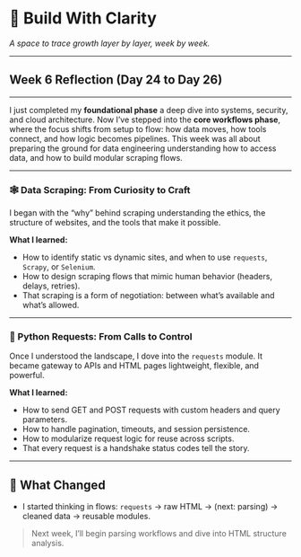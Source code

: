 # 🌿 Build With Clarity  
*A space to trace growth layer by layer, week by week.*

---
## Week 6 Reflection (Day 24 to Day 26)

---

I just completed my **foundational phase** a deep dive into systems, security, and cloud architecture. Now I’ve stepped into the **core workflows phase**, where the focus shifts from setup to flow: how data moves, how tools connect, and how logic becomes pipelines. 
This week was all about preparing the ground for data engineering understanding how to access data, and how to build modular scraping flows.

---

### 🕸️ Data Scraping: From Curiosity to Craft

I began with the “why” behind scraping understanding the ethics, the structure of websites, and the tools that make it possible.

**What I learned:**
- How to identify static vs dynamic sites, and when to use `requests`, `Scrapy`, or `Selenium`.
- How to design scraping flows that mimic human behavior (headers, delays, retries).
- That scraping is a form of negotiation: between what’s available and what’s allowed.

---

### 🧪 Python Requests: From Calls to Control

Once I understood the landscape, I dove into the `requests` module. It became gateway to APIs and HTML pages lightweight, flexible, and powerful.

**What I learned:**
- How to send GET and POST requests with custom headers and query parameters.
- How to handle pagination, timeouts, and session persistence.
- How to modularize request logic for reuse across scripts.
- That every request is a handshake status codes tell the story.

---

## 🧩 What Changed  
- I started thinking in flows: `requests` → raw HTML → (next: parsing) → cleaned data → reusable modules.  

> Next week, I’ll begin parsing workflows and dive into HTML structure analysis.
